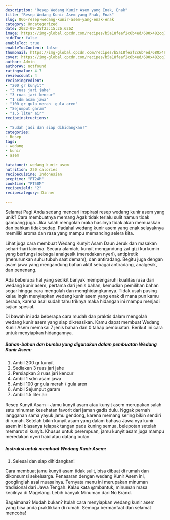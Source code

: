 ```yaml
---
description: "Resep Wedang Kunir Asem yang Enak, Enak"
title: "Resep Wedang Kunir Asem yang Enak, Enak"
slug: 866-resep-wedang-kunir-asem-yang-enak-enak
category: Uncategorized
date: 2022-09-25T23:15:26.626Z
image: https://img-global.cpcdn.com/recipes/b5a18feaf2c6b4ed/680x482cq70/wedang-kunir-asem-foto-resep-utama.jpg
hideToc: false
enableToc: true
enableTocContent: false
thumbnail: https://img-global.cpcdn.com/recipes/b5a18feaf2c6b4ed/680x482cq70/wedang-kunir-asem-foto-resep-utama.jpg
cover: https://img-global.cpcdn.com/recipes/b5a18feaf2c6b4ed/680x482cq70/wedang-kunir-asem-foto-resep-utama.jpg
author: Admin
authorAv: notfound
ratingvalue: 4.7
reviewcount: 4
recipeingredient:
- "200 gr kunyit"
- "3 ruas jari jahe"
- "3 ruas jari kencur"
- "1 sdm asam jawa"
- "100 gr gula merah  gula aren"
- "Sejumput garam"
- "1.5 liter air"
recipeinstructions:

- "Sudah jadi dan siap dihidangkan!"
categories:
- Resep
tags:
- wedang
- kunir
- asem

katakunci: wedang kunir asem 
nutrition: 220 calories
recipecuisine: Indonesian
preptime: "PT24M"
cooktime: "PT50M"
recipeyield: "2"
recipecategory: Dinner

---
```



Selamat Pagi Anda sedang mencari inspirasi resep wedang kunir asem yang unik? Cara membuatnya memang Agak tidak terlalu sulit namun tidak gampang juga. Jika salah mengolah maka hasilnya tidak akan memuaskan dan bahkan tidak sedap. Padahal wedang kunir asem yang enak selayaknya memiliki aroma dan rasa yang mampu memancing selera kita.


Lihat juga cara membuat Wedang Kunyit Asam Daun Jeruk dan masakan sehari-hari lainnya. Secara alamiah, kunyit mengandung zat gizi kurkumin yang berfungsi sebagai analgesik (meredakan nyeri), antipiretik (menurunkan suhu tubuh saat demam), dan antiradang. Begitu juga dengan asam jawa yang mengandung bahan aktif sebagai antiradang, analgesik, dan penenang.

Ada beberapa hal yang sedikit banyak mempengaruhi kualitas rasa dari wedang kunir asem, pertama dari jenis bahan, kemudian pemilihan bahan segar hingga cara mengolah dan menghidangkannya. Tidak usah pusing kalau ingin menyiapkan wedang kunir asem yang enak di mana pun kamu berada, karena asal sudah tahu triknya maka hidangan ini mampu menjadi sajian spesial.


Di bawah ini ada beberapa cara mudah dan praktis dalam mengolah wedang kunir asem yang siap dikreasikan. Kamu dapat membuat Wedang Kunir Asem memakai 7 jenis bahan dan 0 tahap pembuatan. Berikut ini cara untuk menyiapkan hidangannya.

<!--inarticleads1-->

##### Bahan-bahan dan bumbu yang digunakan dalam pembuatan Wedang Kunir Asem:

1. Ambil 200 gr kunyit
1. Sediakan 3 ruas jari jahe
1. Persiapkan 3 ruas jari kencur
1. Ambil 1 sdm asam jawa
1. Ambil 100 gr gula merah / gula aren
1. Ambil Sejumput garam
1. Ambil 1.5 liter air


Resep Kunyit Asam - Jamu kunyit asam atau kunyit asem merupakan salah satu minuman kesehatan favorit dari jaman gadis dulu. Nggak pernah langganan sama yayuk jamu gendong, karena memang sering bikin sendiri di rumah. Setelah bikin kunyit asam yang dalam bahasa Jawa nya kunir asem ini biasanya telapak tangan pada kuning semua, belepotan setelah memarut si kunyit. Khusus untuk perempuan, jamu kunyit asam juga mampu meredakan nyeri haid atau datang bulan. 

<!--inarticleads2-->

##### Instruksi untuk membuat Wedang Kunir Asem:


1. Selesai dan siap dihidangkan!

Cara membuat jamu kunyit asam tidak sulit, bisa dibuat di rumah dan dikonsumsi sekeluarga. Penasaran dengan wedang Kunir Asem ini, googlinglah asal muasalnya. Ternyata menu ini merupakan minuman tradisional dari Jawa Tengah. Kalau kata @mbantuk, minuman masa kecilnya di Magelang. Lebih banyak Minuman dari No Brand. 

Bagaimana? Mudah bukan? Itulah cara menyiapkan wedang kunir asem yang bisa anda praktikkan di rumah. Semoga bermanfaat dan selamat mencoba!
